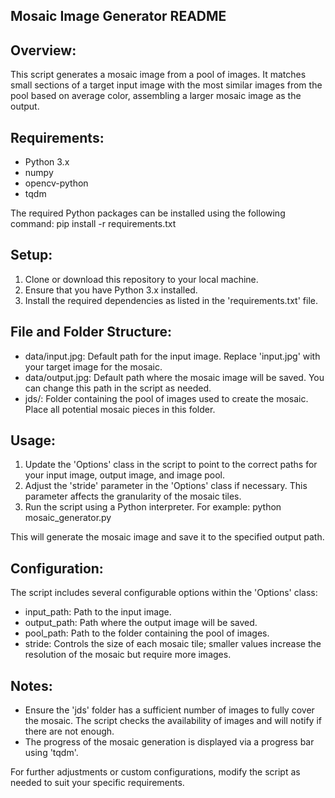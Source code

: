 Mosaic Image Generator README
-----------------------------

Overview:
---------
This script generates a mosaic image from a pool of images. It matches small sections of a target input image with the most similar images from the pool based on average color, assembling a larger mosaic image as the output.

Requirements:
-------------
- Python 3.x
- numpy
- opencv-python
- tqdm

The required Python packages can be installed using the following command:
pip install -r requirements.txt

Setup:
------
1. Clone or download this repository to your local machine.
2. Ensure that you have Python 3.x installed.
3. Install the required dependencies as listed in the 'requirements.txt' file.

File and Folder Structure:
--------------------------
- data/input.jpg: Default path for the input image. Replace 'input.jpg' with your target image for the mosaic.
- data/output.jpg: Default path where the mosaic image will be saved. You can change this path in the script as needed.
- jds/: Folder containing the pool of images used to create the mosaic. Place all potential mosaic pieces in this folder.

Usage:
------
1. Update the 'Options' class in the script to point to the correct paths for your input image, output image, and image pool.
2. Adjust the 'stride' parameter in the 'Options' class if necessary. This parameter affects the granularity of the mosaic tiles.
3. Run the script using a Python interpreter. For example:
   python mosaic_generator.py

This will generate the mosaic image and save it to the specified output path.

Configuration:
--------------
The script includes several configurable options within the 'Options' class:
- input_path: Path to the input image.
- output_path: Path where the output image will be saved.
- pool_path: Path to the folder containing the pool of images.
- stride: Controls the size of each mosaic tile; smaller values increase the resolution of the mosaic but require more images.

Notes:
------
- Ensure the 'jds' folder has a sufficient number of images to fully cover the mosaic. The script checks the availability of images and will notify if there are not enough.
- The progress of the mosaic generation is displayed via a progress bar using 'tqdm'.

For further adjustments or custom configurations, modify the script as needed to suit your specific requirements.
